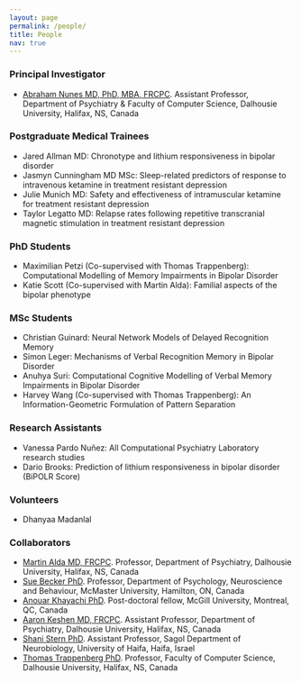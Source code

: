 ```yaml
---
layout: page
permalink: /people/
title: People
nav: true
---
```



### Principal Investigator  

- [Abraham Nunes MD, PhD, MBA, FRCPC](https://abrahamnunes.com). Assistant Professor, Department of Psychiatry & Faculty of Computer Science, Dalhousie University, Halifax, NS, Canada

### Postgraduate Medical Trainees

- Jared Allman MD: Chronotype and lithium responsiveness in bipolar disorder
- Jasmyn Cunningham MD MSc: Sleep-related predictors of response to intravenous ketamine in treatment resistant depression
- Julie Munich MD: Safety and effectiveness of intramuscular ketamine for treatment resistant depression 
- Taylor Legatto MD: Relapse rates following repetitive transcranial magnetic stimulation in treatment resistant depression

### PhD Students  

- Maximilian Petzi (Co-supervised with Thomas Trappenberg): Computational Modelling of Memory Impairments in Bipolar Disorder
- Katie Scott (Co-supervised with Martin Alda): Familial aspects of the bipolar phenotype

### MSc Students

- Christian Guinard: Neural Network Models of Delayed Recognition Memory 
- Simon Leger: Mechanisms of Verbal Recognition Memory in Bipolar Disorder
- Anuhya Suri: Computational Cognitive Modelling of Verbal Memory Impairments in Bipolar Disorder
- Harvey Wang (Co-supervised with Thomas Trappenberg): An Information-Geometric Formulation of Pattern Separation

### Research Assistants 

- Vanessa Pardo Nuñez: All Computational Psychiatry Laboratory research studies
- Dario Brooks: Prediction of lithium responsiveness in bipolar disorder (BiPOLR Score)
 
### Volunteers  

- Dhanyaa Madanlal



### Collaborators  

- [Martin Alda MD, FRCPC](https://medicine.dal.ca/departments/department-sites/psychiatry/our-people/faculty/martin-alda.html). Professor, Department of Psychiatry, Dalhousie University, Halifax, NS, Canada
- [Sue Becker PhD](https://mira.mcmaster.ca/team/bio/sue-becker). Professor, Department of Psychology, Neuroscience and Behaviour, McMaster University, Hamilton, ON, Canada  
- [Anouar Khayachi PhD](https://scholar.google.ca/citations?user=ZI9GRPwAAAAJ&hl=en). Post-doctoral fellow, McGill University, Montreal, QC, Canada 
- [Aaron Keshen MD, FRCPC](https://medicine.dal.ca/departments/department-sites/psychiatry/our-people/faculty/aaron-keshen.html). Assistant Professor, Department of Psychiatry, Dalhousie University, Halifax, NS, Canada  
- [Shani Stern PhD](https://www.shanistern-diseasemodelinglab.com/). Assistant Professor, Sagol Department of Neurobiology, University of Haifa, Haifa, Israel
- [Thomas Trappenberg PhD](https://www.dal.ca/faculty/computerscience/faculty-staff/thomas-trappenberg.html). Professor, Faculty of Computer Science, Dalhousie University, Halifax, NS, Canada  
